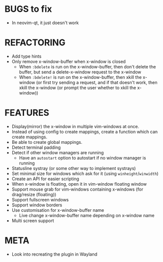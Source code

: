 # BUGS to fix
+ In neovim-qt, it just doesn't work
# REFACTORING
+ Add type hints
+ Only remove x-window-buffer when x-window is closed
    + When `:bdelete` is run on the x-window-buffer, then don't delete the buffer, but send a delete-x-window request to the x-window
    + When `:bdelete!` is run on the x-window-buffer, then xkill the x-window (or first try sending a request, and if that doesn't work, then xkill the x-window (or prompt the user whether to xkill the x-window))
# FEATURES
+ Display(mirror) the x-window in multiple vim-windows at once.
+ Instead of using config to create mappings, create a function which can create mappings.
+ Be able to create global mappings.
+ Detect terminal padding
+ Detect if other window managers are running
    + Have an `autostart` option to autostart if no window manager is running
+ Statusline systray (or some other way to implement systrays)
+ Set minimal size for windows which ask for it (using `winheight`/`winwidth`)
+ Create an API for easier scripting
+ When x-window is floating, open it in vim-window floating window
+ Support mouse grab for vim-windows containing x-windows (for drag/resize (floating))
+ Support fullscreen windows
+ Support window borders
+ Use customisation for x-window-buffer name
    + Live change x-window-buffer name depending on x-window name
+ Multi screen support
# META
+ Look into recreating the plugin in Wayland
